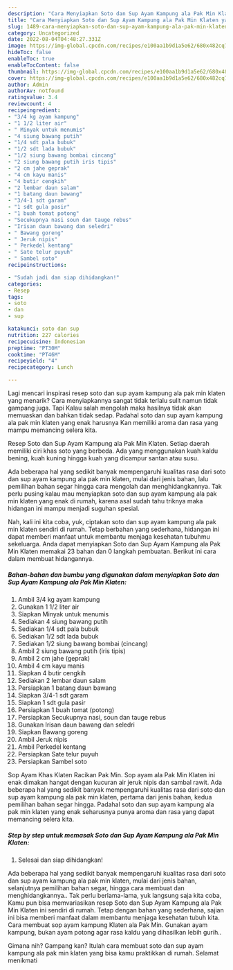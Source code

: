 ```yaml
---
description: "Cara Menyiapkan Soto dan Sup Ayam Kampung ala Pak Min Klaten yang Bikin Ngiler, Buat Buka Puasa Menggugah Selera"
title: "Cara Menyiapkan Soto dan Sup Ayam Kampung ala Pak Min Klaten yang Bikin Ngiler, Buat Buka Puasa Menggugah Selera"
slug: 1489-cara-menyiapkan-soto-dan-sup-ayam-kampung-ala-pak-min-klaten-yang-bikin-ngiler-buat-buka-puasa-menggugah-selera
category: Uncategorized
date: 2022-08-04T04:48:27.331Z
image: https://img-global.cpcdn.com/recipes/e100aa1b9d1a5e62/680x482cq70/soto-dan-sup-ayam-kampung-ala-pak-min-klaten-foto-resep-utama.jpg
hideToc: false
enableToc: true
enableTocContent: false
thumbnail: https://img-global.cpcdn.com/recipes/e100aa1b9d1a5e62/680x482cq70/soto-dan-sup-ayam-kampung-ala-pak-min-klaten-foto-resep-utama.jpg
cover: https://img-global.cpcdn.com/recipes/e100aa1b9d1a5e62/680x482cq70/soto-dan-sup-ayam-kampung-ala-pak-min-klaten-foto-resep-utama.jpg
author: Admin
authorAv: notfound
ratingvalue: 3.4
reviewcount: 4
recipeingredient:
- "3/4 kg ayam kampung"
- "1 1/2 liter air"
- " Minyak untuk menumis"
- "4 siung bawang putih"
- "1/4 sdt pala bubuk"
- "1/2 sdt lada bubuk"
- "1/2 siung bawang bombai cincang"
- "2 siung bawang putih iris tipis"
- "2 cm jahe geprak"
- "4 cm kayu manis"
- "4 butir cengkih"
- "2 lembar daun salam"
- "1 batang daun bawang"
- "3/4-1 sdt garam"
- "1 sdt gula pasir"
- "1 buah tomat potong"
- "Secukupnya nasi soun dan tauge rebus"
- "Irisan daun bawang dan seledri"
- " Bawang goreng"
- " Jeruk nipis"
- " Perkedel kentang"
- " Sate telur puyuh"
- " Sambel soto"
recipeinstructions:

- "Sudah jadi dan siap dihidangkan!"
categories:
- Resep
tags:
- soto
- dan
- sup

katakunci: soto dan sup 
nutrition: 227 calories
recipecuisine: Indonesian
preptime: "PT30M"
cooktime: "PT46M"
recipeyield: "4"
recipecategory: Lunch

---
```



Lagi mencari inspirasi resep soto dan sup ayam kampung ala pak min klaten yang menarik? Cara menyiapkannya sangat tidak terlalu sulit namun tidak gampang juga. Tapi Kalau salah mengolah maka hasilnya tidak akan memuaskan dan bahkan tidak sedap. Padahal soto dan sup ayam kampung ala pak min klaten yang enak harusnya Kan memiliki aroma dan rasa yang mampu memancing selera kita.


Resep Soto dan Sup Ayam Kampung ala Pak Min Klaten. Setiap daerah memiliki ciri khas soto yang berbeda. Ada yang menggunakan kuah kaldu bening, kuah kuning hingga kuah yang dicampur santan atau susu.

Ada beberapa hal yang sedikit banyak mempengaruhi kualitas rasa dari soto dan sup ayam kampung ala pak min klaten, mulai dari jenis bahan, lalu pemilihan bahan segar hingga cara mengolah dan menghidangkannya. Tak perlu pusing kalau mau menyiapkan soto dan sup ayam kampung ala pak min klaten yang enak di rumah, karena asal sudah tahu triknya maka hidangan ini mampu menjadi suguhan spesial.


Nah, kali ini kita coba, yuk, ciptakan soto dan sup ayam kampung ala pak min klaten sendiri di rumah. Tetap berbahan yang sederhana, hidangan ini dapat memberi manfaat untuk membantu menjaga kesehatan tubuhmu sekeluarga. Anda dapat menyiapkan Soto dan Sup Ayam Kampung ala Pak Min Klaten memakai 23 bahan dan 0 langkah pembuatan. Berikut ini cara dalam membuat hidangannya.

<!--inarticleads1-->

##### Bahan-bahan dan bumbu yang digunakan dalam menyiapkan Soto dan Sup Ayam Kampung ala Pak Min Klaten:

1. Ambil 3/4 kg ayam kampung
1. Gunakan 1 1/2 liter air
1. Siapkan  Minyak untuk menumis
1. Sediakan 4 siung bawang putih
1. Sediakan 1/4 sdt pala bubuk
1. Sediakan 1/2 sdt lada bubuk
1. Sediakan 1/2 siung bawang bombai (cincang)
1. Ambil 2 siung bawang putih (iris tipis)
1. Ambil 2 cm jahe (geprak)
1. Ambil 4 cm kayu manis
1. Siapkan 4 butir cengkih
1. Sediakan 2 lembar daun salam
1. Persiapkan 1 batang daun bawang
1. Siapkan 3/4-1 sdt garam
1. Siapkan 1 sdt gula pasir
1. Persiapkan 1 buah tomat (potong)
1. Persiapkan Secukupnya nasi, soun dan tauge rebus
1. Gunakan Irisan daun bawang dan seledri
1. Siapkan  Bawang goreng
1. Ambil  Jeruk nipis
1. Ambil  Perkedel kentang
1. Persiapkan  Sate telur puyuh
1. Persiapkan  Sambel soto


Sop Ayam Khas Klaten Racikan Pak Min. Sop ayam ala Pak Min Klaten ini enak dimakan hangat dengan kucuran air jeruk nipis dan sambal rawit. Ada beberapa hal yang sedikit banyak mempengaruhi kualitas rasa dari soto dan sup ayam kampung ala pak min klaten, pertama dari jenis bahan, kedua pemilihan bahan segar hingga. Padahal soto dan sup ayam kampung ala pak min klaten yang enak seharusnya punya aroma dan rasa yang dapat memancing selera kita. 

<!--inarticleads2-->

##### Step by step untuk memasak Soto dan Sup Ayam Kampung ala Pak Min Klaten:


1. Selesai dan siap dihidangkan!

Ada beberapa hal yang sedikit banyak mempengaruhi kualitas rasa dari soto dan sup ayam kampung ala pak min klaten, mulai dari jenis bahan, selanjutnya pemilihan bahan segar, hingga cara membuat dan menghidangkannya.. Tak perlu berlama-lama, yuk langsung saja kita coba, Kamu pun bisa memvariasikan resep Soto dan Sup Ayam Kampung ala Pak Min Klaten ini sendiri di rumah. Tetap dengan bahan yang sederhana, sajian ini bisa memberi manfaat dalam membantu menjaga kesehatan tubuh kita. Cara membuat sop ayam kampung Klaten ala Pak Min. Gunakan ayam kampung, bukan ayam potong agar rasa kaldu yang dihasilkan lebih gurih.. 

Gimana nih? Gampang kan? Itulah cara membuat soto dan sup ayam kampung ala pak min klaten yang bisa kamu praktikkan di rumah. Selamat menikmati
